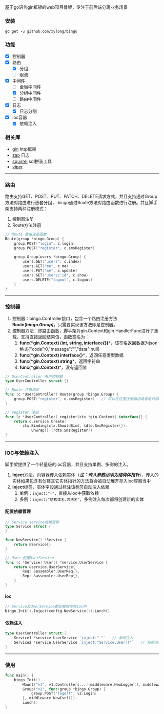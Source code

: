 基于go语言gin框架的web项目骨架，专注于前后端分离业务场景

### 安装
```
go get -u github.com/xylong/bingo
```

### 功能
- [x] 控制器
- [x] 路由
    - [x] 分组
    - [ ] 限流
- [x] 中间件
    - [ ] 全局中间件
    - [x] 分组中间件
    - [ ] 路由中间件
- [x] 日志
    - [x] 日志分割
- [x] ioc容器
    - [x] 依赖注入

### 相关库
- [gin](https://github.com/gin-gonic/gin) http框架
- [zap](https://github.com/uber-go/zap) 日志
- [squirrel](github.com/Masterminds/squirrel) sql拼装工具
- [viper]()
****

### 路由
路由支持GET、POST、PUT、PATCH、DELETE请求方式，并且支持通过Group方法对路由进行嵌套分组， bingo通过Route方法对路由函数进行注册。并且脚手架支持两种注册模式：
1. 控制器注册
2. Route方法注册
```go
// Route 路由注册函数
Route(group *bingo.Group) {
    group.POST("login", c.login)
    group.POST("register", c.smsRegister)
	
    group.Group(users *bingo.Group) {
        users.GET("users", c.index)
        users.GET("me", c.me)
        users.PUT("me", c.update)
        users.GET("users/:id", c.show)
        users.DELETE("logout", c.logout)
    }
}
```

****

### 控制器
1. 控制器：bingo.Controller接口，包含一个路由注册方法**Route(*bingo.Group)***，只需要实现该方法即是控制器。
2. 控制器方法：即路由函数，脚手架对gin.Context和gin.HandlerFunc进行了重载，支持直接返回结果值，函数签名为：
   1. **func(\*gin.Context) (int, string, interface{})***，该签名返回数据为json格式{"code":0,"message":"","data":null}
   2. **func(\*gin.Context) interface{}***，返回任意类型数据
   3. **func(\*gin.Context) string***，返回字符串
   4. **func(\*gin.Context)***，没有返回值
```go
// UserController 用户控制器
type UserController struct {}

// Route 注册路由
func (c *UserController) Route(group *bingo.Group) {
	group.POST("register", c.smsRegister)   // 可以在这里注册路由或者是外部注册路由
}

// register 注册
func (c *UserController) register(ctx *gin.Context) interface{} {
	return c.service.Create(
		ctx.Binding(ctx.ShouldBind, &dto.SmsRegister{}).
			Unwrap().(*dto.SmsRegister))
}
```

****

### IOC与依赖注入
脚手架提供了一个轻量级的ioc容器，并且支持单例、多例的注入。
1. **Inject**方法，向容器传入依赖实体（***注：传入参数必须为结构体指针***），传入的实体如果包含有创建其它实体指针的方法将会被自动展开存入ioc容器当中
2. **inject**标签，实体字段通过标注该标签自动注入依赖
   1. 单例：`inject:"-"`，直接从ioc中获取依赖
   2. 多例：`inject:"结构体名.方法名"`，多例注入每次都将创建新的实体

#### 配置依赖管理
```go
// Service service依赖管理
type Service struct {
}

func NewService() *Service {
    return &Service{}
}

// User 创建UserService
func (c *Service) User() *service.UserService {
    return &service.UserService{
        Req: &assembler.UserReq{},
        Rep: &assembler.UserRep{},
    }
}
```
#### ioc
```go
// Service及UserService都会被保存在ioc中
bingo.Init().Inject(config.NewService()).Lunch()
```
#### 依赖注入
```go
type UserController struct {
    Service1 *service.UserService `inject:"-"`   // 单例注入
    Service2 *service.UserService `inject:"Service.User()"`   // 多例注入
}
```

****

### 使用
```go
func main() {
    bingo.Init().
        Mount("v1", v1.Controllers...)(middleware.NewLogger(), middleware.NewValidate()).
        Group("v2", func(group *bingo.Group) {
            group.POST("logoff", v2.Login)
        }, middleware.NewCsrf()).
        Lunch()
}
```

